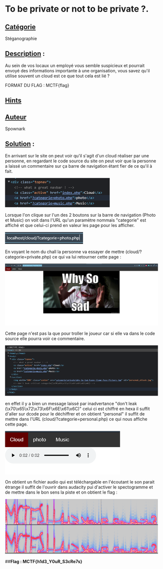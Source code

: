 # **To be private or not to be private ?**.
## <u>**Catégorie**</u>

Stéganographie

## <u>**Description**</u> :

Au sein de vos locaux un employé vous semble suspicieux et pourrait envoyé des informations importante à une organisation, vous savez qu'il utilise souvent un cloud est ce que tout cela est lié ?

FORMAT DU FLAG : MCTF{flag}


## <u>Hints</u> 

## <u>Auteur</u> 

Spownark 

## <u>Solution</u> :
En arrivant sur le site on peut voir qu'il s'agit d'un cloud réaliser par une personne, en regardant le code source du site on peut voir que la personne a laissé un commentaire sur ça barre de navigation étant fier de ce qu'il à fait.

![](./photo/cloud_1.PNG)

Lorsque l'on clique sur l'un des 2 boutons sur la barre de navigation (Photo et Music) on voit dans l'URL qu'un paramètre nommais "categorie" est affiché et que celui-ci prend en valeur les page pour les afficher.

![](./photo/cloud_2.PNG)

En voyant le nom du chall la personne va essayer de mettre (cloud/?categorie=private.php) ce qui va lui retourner cette page :

![](./photo/cloud_3.PNG)

Cette page n'est pas la que pour troller le joueur car si elle va dans le code source elle pourra voir ce commentaire.

![](./photo/cloud_4.PNG)

en effet il y a bien un message laissé par inadvertance "don't leak (\x70\x65\x72\x73\x6F\x6E\x61\x6C)" celui ci est chiffré en hexa il suffit d'aller sur dcode pour le déchiffrer et on obtient "personal" il suffit de mettre dans l'URL (cloud/?categorie=personal.php) ce qui nous affiche cette page.

![](./photo/cloud_5.PNG)

On obtient un fichier audio qui est téléchargable en l'écoutant le son parait étrange il suffit de l'ouvrir dans audacity pui d'activer le spectogramme et de mettre dans le bon sens la piste et on obtient le flag :

![](./photo/cloud_6.PNG)

##**Flag : MCTF{h1d3_Y0uR_S3cRe7s}**

